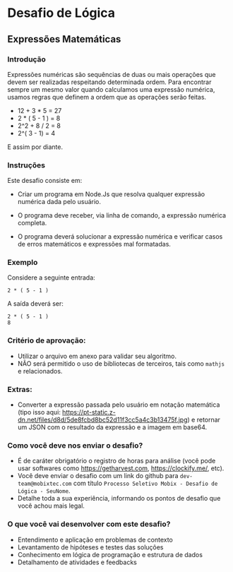 # Desafio de Lógica

## Expressões Matemáticas

### Introdução 

Expressões numéricas são sequências de duas ou mais operações que devem ser realizadas respeitando determinada ordem. Para encontrar sempre um mesmo valor quando calculamos uma expressão numérica, usamos regras que definem a ordem que as operações serão feitas.

- 12 + 3 * 5 = 27
- 2 * ( 5 - 1 ) = 8
- 2^2 + 8 / 2 = 8
- 2^( 3 - 1) = 4

E assim por diante.

### Instruções 

Este desafio consiste em:

- Criar um programa em Node.Js que resolva qualquer expressão numérica dada pelo usuário.

- O programa deve receber, via linha de comando, a expressão numérica completa.

- O programa deverá solucionar a expressão numérica e verificar casos de erros matemáticos e expressões mal formatadas.

### Exemplo 

Considere a seguinte entrada:

```
2 * ( 5 - 1 )
```
A saída deverá ser:

```
2 * ( 5 - 1 )
8
```

### Critério de aprovação:
- Utilizar o arquivo em anexo para validar seu algoritmo.
- NÃO será permitido o uso de bibliotecas de terceiros, tais como `mathjs` e relacionados.

### Extras:
- Converter a expressão passada pelo usuário em notação matemática (tipo isso aqui: https://pt-static.z-dn.net/files/d8d/5de8fcbd8bc52d11f3cc5a4c3b13475f.jpg) e retornar um JSON com o resultado da expressão e a imagem em base64.

### Como você deve nos enviar o desafio?
- É de caráter obrigatório o registro de horas para análise (você pode usar softwares como https://getharvest.com, https://clockify.me/, etc).
- Você deve enviar o desafio com um link do github para `dev-team@mobixtec.com` com título `Processo Seletivo Mobix - Desafio de Lógica - SeuNome`.
- Detalhe toda a sua experiência, informando os pontos de desafio que você achou mais legal.

### O que você vai desenvolver com este desafio?
- Entendimento e aplicação em problemas de contexto
- Levantamento de hipóteses e testes das soluções
- Conhecimento em lógica de programação e estrutura de dados
- Detalhamento de atividades e feedbacks
